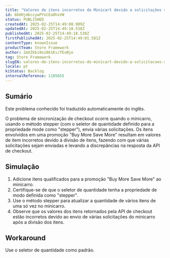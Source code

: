 ```yaml
---
title: "Valores de itens incorretos do Minicart devido a solicitações simultâneas com a promoção Stepper e More for Less"
id: 6bUHjmbccywPYoCEa0hxVW
status: PUBLISHED
createdAt: 2025-02-25T14:49:00.909Z
updatedAt: 2025-02-25T14:49:18.538Z
publishedAt: 2025-02-25T14:49:18.538Z
firstPublishedAt: 2025-02-25T14:49:01.581Z
contentType: knownIssue
productTeam: Store Framework
author: 2mXZkbi0oi061KicTExNjo
tag: Store Framework
slugEN: valores-de-itens-incorretos-do-minicart-devido-a-solicitacoes-simultaneas-com-a-promocao-stepper-e-more-for-less
locale: pt
kiStatus: Backlog
internalReference: 1185655
---
```


## Sumário

<div class="alert alert-info">
  <p>Este problema conhecido foi traduzido automaticamente do inglês.</p>
</div>


O problema de sincronização de checkout ocorre quando o minicarro, usando o método stepper (com o seletor de quantidade definido para a propriedade mode como "stepper"), envia várias solicitações. Os itens envolvidos em uma promoção "Buy More Save More" resultam em valores de item incorretos devido à divisão de itens, fazendo com que várias solicitações sejam enviadas e levando a discrepâncias na resposta da API de checkout.

## Simulação



1. Adicione itens qualificados para a promoção "Buy More Save More" ao minicarro.
2. Certifique-se de que o seletor de quantidade tenha a propriedade de modo definida como "stepper".
3. Use o método stepper para atualizar a quantidade de vários itens de uma só vez no minicarro.
4. Observe que os valores dos itens retornados pela API de checkout estão incorretos devido ao envio de várias solicitações do minicarro após a divisão dos itens.



## Workaround


Use o seletor de quantidade como padrão.






